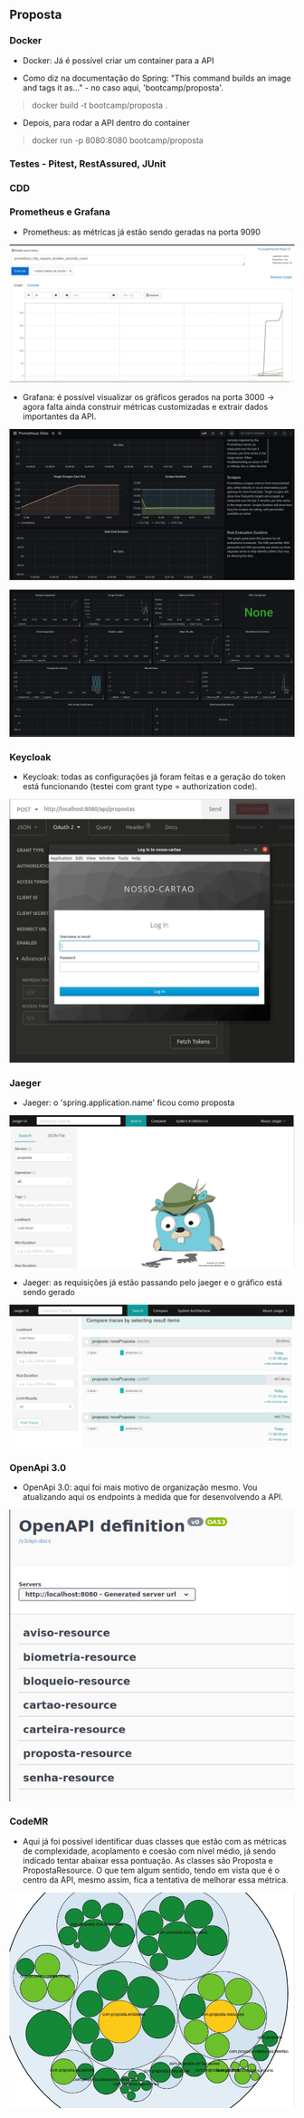 ## Proposta


### Docker



- Docker: Já é possível criar um container para a API 




- Como diz na documentação do Spring: "This command builds an image and tags it as..." - no caso aqui, 'bootcamp/proposta'.

> docker build -t bootcamp/proposta .




- Depois, para rodar a API dentro do container

> docker run -p 8080:8080 bootcamp/proposta




### Testes - Pitest, RestAssured, JUnit




### CDD




### Prometheus e Grafana




- Prometheus: as métricas já estão sendo geradas na porta 9090




![](/readme-images/prometheus1.jpg)




- Grafana: é possível visualizar os gráficos gerados na porta 3000 -> agora falta ainda construir métricas customizadas e extrair dados importantes da API.




![](/readme-images/grafana1.jpg)




![](/readme-images/grafana2.jpg)



### Keycloak




- Keycloak: todas as configurações já foram feitas e a geração do token está funcionando (testei com grant type = authorization code).





![](/readme-images/keycloak.jpg)




### Jaeger



- Jaeger: o 'spring.application.name' ficou como proposta




![](/readme-images/jaeger.jpg)




- Jaeger: as requisições já estão passando pelo jaeger e o gráfico está sendo gerado




![](/readme-images/jaeger1.jpg)




### OpenApi 3.0




- OpenApi 3.0: aqui foi mais motivo de organização mesmo. Vou atualizando aqui os endpoints à medida que for desenvolvendo a API.





![](/readme-images/endpointsproposta.jpg)





### CodeMR

- Aqui já foi possível identificar duas classes que estão com as métricas de complexidade, acoplamento e coesão com nível médio, já sendo indicado tentar abaixar essa pontuação. As classes são Proposta e PropostaResource. O que tem algum sentido, tendo em vista que é o centro da API, mesmo assim, fica a tentativa de melhorar essa métrica.



![](/readme-images/analise_proposta.jpg)



